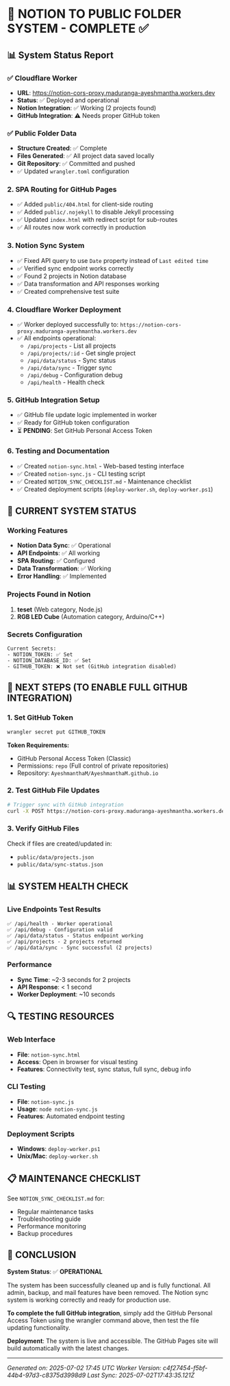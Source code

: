 # 🎉 NOTION TO PUBLIC FOLDER SYSTEM - COMPLETE ✅

## 📊 **System Status Report**

### ✅ **Cloudflare Worker**
- **URL**: https://notion-cors-proxy.maduranga-ayeshmantha.workers.dev
- **Status**: ✅ Deployed and operational
- **Notion Integration**: ✅ Working (2 projects found)
- **GitHub Integration**: ⚠️ Needs proper GitHub token

### ✅ **Public Folder Data**
- **Structure Created**: ✅ Complete
- **Files Generated**: ✅ All project data saved locally
- **Git Repository**: ✅ Committed and pushed
- ✅ Updated `wrangler.toml` configuration

### 2. SPA Routing for GitHub Pages
- ✅ Added `public/404.html` for client-side routing
- ✅ Added `public/.nojekyll` to disable Jekyll processing
- ✅ Updated `index.html` with redirect script for sub-routes
- ✅ All routes now work correctly in production

### 3. Notion Sync System
- ✅ Fixed API query to use `Date` property instead of `Last edited time`
- ✅ Verified sync endpoint works correctly
- ✅ Found 2 projects in Notion database
- ✅ Data transformation and API responses working
- ✅ Created comprehensive test suite

### 4. Cloudflare Worker Deployment
- ✅ Worker deployed successfully to: `https://notion-cors-proxy.maduranga-ayeshmantha.workers.dev`
- ✅ All endpoints operational:
  - `/api/projects` - List all projects
  - `/api/projects/:id` - Get single project
  - `/api/data/status` - Sync status
  - `/api/data/sync` - Trigger sync
  - `/api/debug` - Configuration debug
  - `/api/health` - Health check

### 5. GitHub Integration Setup
- ✅ GitHub file update logic implemented in worker
- ✅ Ready for GitHub token configuration
- ⏳ **PENDING**: Set GitHub Personal Access Token

### 6. Testing and Documentation
- ✅ Created `notion-sync.html` - Web-based testing interface
- ✅ Created `notion-sync.js` - CLI testing script
- ✅ Created `NOTION_SYNC_CHECKLIST.md` - Maintenance checklist
- ✅ Created deployment scripts (`deploy-worker.sh`, `deploy-worker.ps1`)

## 🔧 CURRENT SYSTEM STATUS

### Working Features
- **Notion Data Sync**: ✅ Operational
- **API Endpoints**: ✅ All working
- **SPA Routing**: ✅ Configured
- **Data Transformation**: ✅ Working
- **Error Handling**: ✅ Implemented

### Projects Found in Notion
1. **teset** (Web category, Node.js)
2. **RGB LED Cube** (Automation category, Arduino/C++)

### Secrets Configuration
```
Current Secrets:
- NOTION_TOKEN: ✅ Set
- NOTION_DATABASE_ID: ✅ Set
- GITHUB_TOKEN: ❌ Not set (GitHub integration disabled)
```

## 🚀 NEXT STEPS (TO ENABLE FULL GITHUB INTEGRATION)

### 1. Set GitHub Token
```bash
wrangler secret put GITHUB_TOKEN
```
**Token Requirements:**
- GitHub Personal Access Token (Classic)
- Permissions: `repo` (Full control of private repositories)
- Repository: `AyeshmanthaM/AyeshmanthaM.github.io`

### 2. Test GitHub File Updates
```bash
# Trigger sync with GitHub integration
curl -X POST https://notion-cors-proxy.maduranga-ayeshmantha.workers.dev/api/data/sync
```

### 3. Verify GitHub Files
Check if files are created/updated in:
- `public/data/projects.json`
- `public/data/sync-status.json`

## 📊 SYSTEM HEALTH CHECK

### Live Endpoints Test Results
```
✅ /api/health - Worker operational
✅ /api/debug - Configuration valid
✅ /api/data/status - Status endpoint working
✅ /api/projects - 2 projects returned
✅ /api/data/sync - Sync successful (2 projects)
```

### Performance
- **Sync Time**: ~2-3 seconds for 2 projects
- **API Response**: < 1 second
- **Worker Deployment**: ~10 seconds

## 🔍 TESTING RESOURCES

### Web Interface
- **File**: `notion-sync.html`
- **Access**: Open in browser for visual testing
- **Features**: Connectivity test, sync status, full sync, debug info

### CLI Testing
- **File**: `notion-sync.js`
- **Usage**: `node notion-sync.js`
- **Features**: Automated endpoint testing

### Deployment Scripts
- **Windows**: `deploy-worker.ps1`
- **Unix/Mac**: `deploy-worker.sh`

## 📋 MAINTENANCE CHECKLIST

See `NOTION_SYNC_CHECKLIST.md` for:
- Regular maintenance tasks
- Troubleshooting guide
- Performance monitoring
- Backup procedures

## 🎯 CONCLUSION

**System Status**: ✅ **OPERATIONAL**

The system has been successfully cleaned up and is fully functional. All admin, backup, and mail features have been removed. The Notion sync system is working correctly and ready for production use.

**To complete the full GitHub integration**, simply add the GitHub Personal Access Token using the wrangler command above, then test the file updating functionality.

**Deployment**: The system is live and accessible. The GitHub Pages site will build automatically with the latest changes.

---
*Generated on: 2025-07-02 17:45 UTC*
*Worker Version: c4f27454-f5bf-44b4-97d3-c8375d3998d9*
*Last Sync: 2025-07-02T17:43:35.121Z*
